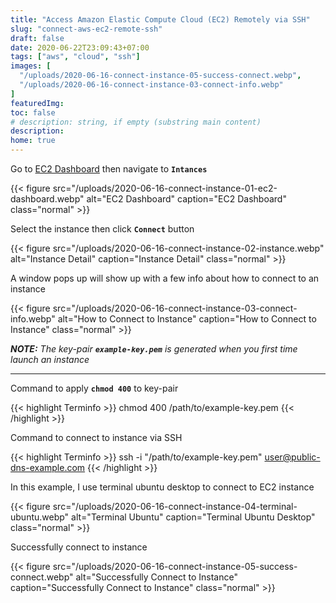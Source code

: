 ```yaml
---
title: "Access Amazon Elastic Compute Cloud (EC2) Remotely via SSH"
slug: "connect-aws-ec2-remote-ssh"
draft: false
date: 2020-06-22T23:09:43+07:00
tags: ["aws", "cloud", "ssh"]
images: [
  "/uploads/2020-06-16-connect-instance-05-success-connect.webp",
  "/uploads/2020-06-16-connect-instance-03-connect-info.webp"
]
featuredImg:
toc: false
# description: string, if empty (substring main content)
description:
home: true
---
```

Go to [EC2 Dashboard](https://console.aws.amazon.com/ec2/v2 "AWS EC2 Dashboard") then navigate to <code>**Intances**</code>

{{< figure
src="/uploads/2020-06-16-connect-instance-01-ec2-dashboard.webp"
alt="EC2 Dashboard"
caption="EC2 Dashboard"
class="normal" >}}

Select the instance then click <code>**Connect**</code> button

{{< figure
src="/uploads/2020-06-16-connect-instance-02-instance.webp"
alt="Instance Detail"
caption="Instance Detail"
class="normal" >}}

A window pops up will show up with a few info about how to connect to an instance 

{{< figure
src="/uploads/2020-06-16-connect-instance-03-connect-info.webp"
alt="How to Connect to Instance"
caption="How to Connect to Instance"
class="normal" >}}

*<strong>NOTE:</strong> The key-pair <code><strong>example-key.pem</strong></code> is generated when you first time launch an instance*

---
Command to apply <code>**chmod 400**</code> to key-pair

{{< highlight Terminfo >}}
chmod 400 /path/to/example-key.pem
{{< /highlight >}}

Command to connect to instance via SSH

{{< highlight Terminfo >}}
ssh -i "/path/to/example-key.pem" user@public-dns-example.com
{{< /highlight >}}

In this example, I use terminal ubuntu desktop to connect to EC2 instance

{{< figure
src="/uploads/2020-06-16-connect-instance-04-terminal-ubuntu.webp"
alt="Terminal Ubuntu"
caption="Terminal Ubuntu Desktop"
class="normal" >}}

Successfully connect to instance

{{< figure
src="/uploads/2020-06-16-connect-instance-05-success-connect.webp"
alt="Successfully Connect to Instance"
caption="Successfully Connect to Instance"
class="normal" >}}

